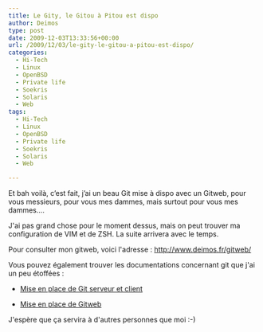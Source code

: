 ```yaml
---
title: Le Gity, le Gitou à Pitou est dispo
author: Deimos
type: post
date: 2009-12-03T13:33:56+00:00
url: /2009/12/03/le-gity-le-gitou-a-pitou-est-dispo/
categories:
  - Hi-Tech
  - Linux
  - OpenBSD
  - Private life
  - Soekris
  - Solaris
  - Web
tags:
  - Hi-Tech
  - Linux
  - OpenBSD
  - Private life
  - Soekris
  - Solaris
  - Web

---
```


Et bah voilà, c’est fait, j’ai un beau Git mise à dispo avec un Gitweb, pour vous messieurs, pour vous mes dammes, mais surtout pour vous mes dammes….

J'ai pas grand chose pour le moment dessus, mais on peut trouver ma configuration de VIM et de ZSH. La suite arrivera avec le temps.
  
Pour consulter mon gitweb, voici l'adresse : <http://www.deimos.fr/gitweb/>

Vous pouvez également trouver les documentations concernant git que j'ai un peu étoffées :
  
* [Mise en place de Git serveur et client][1]
  
* [Mise en place de Gitweb][2]

J'espère que ça servira à d'autres personnes que moi :-)

 [1]: http://wiki.deimos.fr/Mise_en_place_d%27un_serveur_et_client_Git
 [2]: http://wiki.deimos.fr/Gitweb_:_Installation_et_configuration_d%27une_interface_web_pour_git
